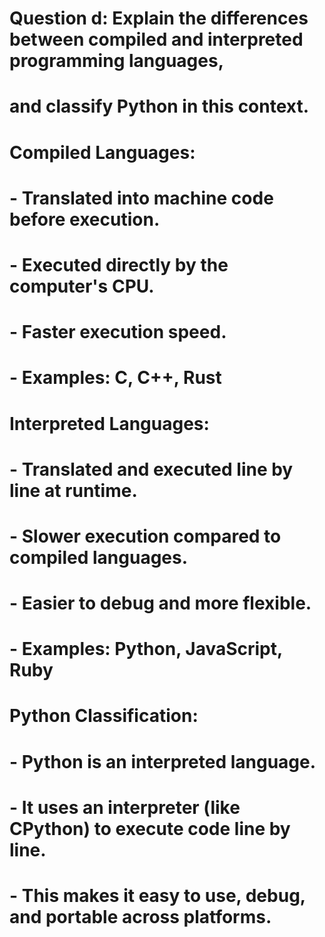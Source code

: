 # Question d: Explain the differences between compiled and interpreted programming languages,
# and classify Python in this context.

# Compiled Languages:
# - Translated into machine code before execution.
# - Executed directly by the computer's CPU.
# - Faster execution speed.
# - Examples: C, C++, Rust

# Interpreted Languages:
# - Translated and executed line by line at runtime.
# - Slower execution compared to compiled languages.
# - Easier to debug and more flexible.
# - Examples: Python, JavaScript, Ruby

# Python Classification:
# - Python is an interpreted language.
# - It uses an interpreter (like CPython) to execute code line by line.
# - This makes it easy to use, debug, and portable across platforms.
